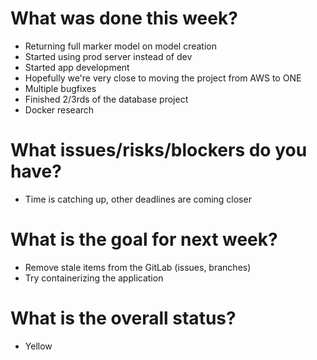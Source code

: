 # What was done this week?

- Returning full marker model on model creation
- Started using prod server instead of dev
- Started app development
- Hopefully we're very close to moving the project from AWS to ONE
- Multiple bugfixes
- Finished 2/3rds of the database project
- Docker research

# What issues/risks/blockers do you have?

- Time is catching up, other deadlines are coming closer

# What is the goal for next week?

- Remove stale items from the GitLab (issues, branches)
- Try containerizing the application

# What is the overall status?

- Yellow
